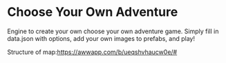# Choose Your Own Adventure

Engine to create your own choose your own adventure game. Simply fill in data.json with options, add your own images to prefabs, and play!

Structure of map:https://awwapp.com/b/ueqshvhaucw0e/#
